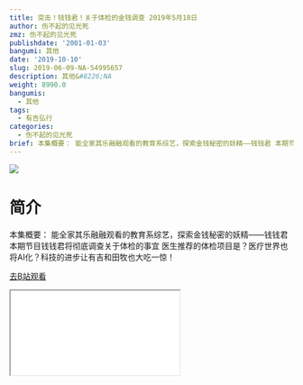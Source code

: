 ```yaml
---
title: 突击！钱钱君！关于体检的金钱调查 2019年5月18日
author: 伤不起的见光死
zmz: 伤不起的见光死
publishdate: '2001-01-03'
bangumi: 其他
date: '2019-10-10'
slug: 2019-06-09-NA-54995657
description: 其他&#8226;NA
weight: 8990.0
bangumis:
  - 其他
tags:
  - 有吉弘行
categories:
  - 伤不起的见光死
brief: 本集概要： 能全家其乐融融观看的教育系综艺，探索金钱秘密的妖精——钱钱君 本期节目钱钱君将彻底调查关于体检的事宜 医生推荐的体检项目是？医疗世界也将AI化？科技的进步让有吉和田牧也大吃一惊！
---
```

![](https://raw.githubusercontent.com/tcgriffith/owaraisite/master/static/tmpimg/fcd3e0b38e5ecbf956bf92d6d6e18610775aefff.jpg.480.jpg)
# 简介  
本集概要：
能全家其乐融融观看的教育系综艺，探索金钱秘密的妖精——钱钱君
本期节目钱钱君将彻底调查关于体检的事宜
医生推荐的体检项目是？医疗世界也将AI化？科技的进步让有吉和田牧也大吃一惊！  

[去B站观看](https://www.bilibili.com/video/av54995657/)
<div class ="resp-container"><iframe class="testiframe" src="//player.bilibili.com/player.html?aid=54995657"", scrolling="no", allowfullscreen="true" > </iframe></div> 
